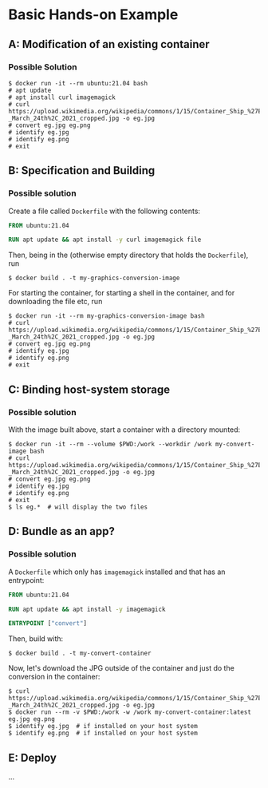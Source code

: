 # Basic Hands-on Example

## A: Modification of an existing container

### Possible Solution

```shell
$ docker run -it --rm ubuntu:21.04 bash
# apt update
# apt install curl imagemagick
# curl https://upload.wikimedia.org/wikipedia/commons/1/15/Container_Ship_%27Ever_Given%27_stuck_in_the_Suez_Canal%2C_Egypt_-_March_24th%2C_2021_cropped.jpg -o eg.jpg
# convert eg.jpg eg.png
# identify eg.jpg
# identify eg.png
# exit
```

## B: Specification and Building

### Possible solution

Create a file called `Dockerfile` with the following contents:
```Dockerfile
FROM ubuntu:21.04

RUN apt update && apt install -y curl imagemagick file
```

Then, being in the (otherwise empty directory that holds the `Dockerfile`), run
```shell
$ docker build . -t my-graphics-conversion-image
```

For starting the container, for starting a shell in the container, and for downloading the file etc, run
```shell
$ docker run -it --rm my-graphics-conversion-image bash
# curl https://upload.wikimedia.org/wikipedia/commons/1/15/Container_Ship_%27Ever_Given%27_stuck_in_the_Suez_Canal%2C_Egypt_-_March_24th%2C_2021_cropped.jpg -o eg.jpg
# convert eg.jpg eg.png
# identify eg.jpg
# identify eg.png
# exit
```

## C: Binding host-system storage

### Possible solution

With the image built above, start a container with a directory mounted:
```shell
$ docker run -it --rm --volume $PWD:/work --workdir /work my-convert-image bash
# curl https://upload.wikimedia.org/wikipedia/commons/1/15/Container_Ship_%27Ever_Given%27_stuck_in_the_Suez_Canal%2C_Egypt_-_March_24th%2C_2021_cropped.jpg -o eg.jpg
# convert eg.jpg eg.png
# identify eg.jpg
# identify eg.png
# exit
$ ls eg.*  # will display the two files
```

## D: Bundle as an app?
### Possible solution

A `Dockerfile` which only has `imagemagick` installed and that has an entrypoint:
```Dockerfile
FROM ubuntu:21.04

RUN apt update && apt install -y imagemagick

ENTRYPOINT ["convert"]
```

Then, build with:
```shell
$ docker build . -t my-convert-container
```
Now, let's download the JPG outside of the container and just do the conversion in the container:
```shell
$ curl https://upload.wikimedia.org/wikipedia/commons/1/15/Container_Ship_%27Ever_Given%27_stuck_in_the_Suez_Canal%2C_Egypt_-_March_24th%2C_2021_cropped.jpg -o eg.jpg
$ docker run --rm -v $PWD:/work -w /work my-convert-container:latest eg.jpg eg.png
$ identify eg.jpg  # if installed on your host system
$ identify eg.png  # if installed on your host system
```

## E: Deploy

...
